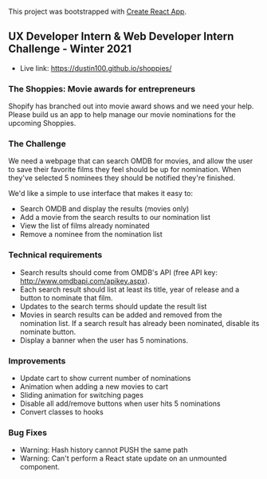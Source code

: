 This project was bootstrapped with [Create React App](https://github.com/facebook/create-react-app).

## UX Developer Intern & Web Developer Intern Challenge - Winter 2021

- Live link: https://dustin100.github.io/shoppies/

### The Shoppies: Movie awards for entrepreneurs

Shopify has branched out into movie award shows and we need your help. Please build us an app to help manage our movie nominations for the upcoming Shoppies.

### The Challenge

We need a webpage that can search OMDB for movies, and allow the user to save their favorite films they feel should be up for nomination. When they've selected 5 nominees they should be notified they're finished.

We'd like a simple to use interface that makes it easy to:

- Search OMDB and display the results (movies only)
- Add a movie from the search results to our nomination list
- View the list of films already nominated
- Remove a nominee from the nomination list

### Technical requirements

- Search results should come from OMDB's API (free API key: http://www.omdbapi.com/apikey.aspx).
- Each search result should list at least its title, year of release and a button to nominate that film.
- Updates to the search terms should update the result list
- Movies in search results can be added and removed from the nomination list.
  If a search result has already been nominated, disable its nominate button.
- Display a banner when the user has 5 nominations.

### Improvements

- Update cart to show current number of nominations
- Animation when adding a new movies to cart
- Sliding animation for switching pages
- Disable all add/remove buttons when user hits 5 nominations
- Convert classes to hooks

### Bug Fixes

- Warning: Hash history cannot PUSH the same path
- Warning: Can't perform a React state update on an unmounted component.
